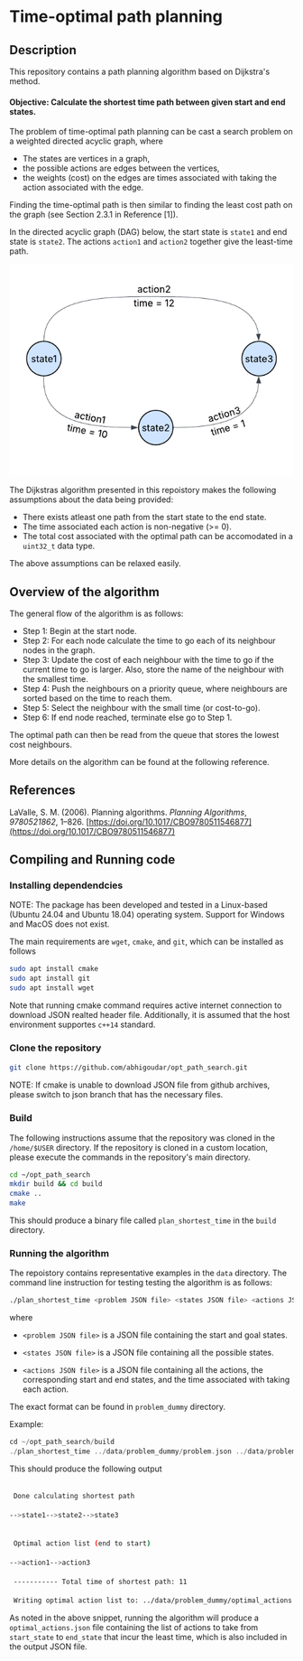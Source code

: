 # Time-optimal path planning

## Description

This repository contains a path planning algorithm based on Dijkstra's method. 

#### Objective: Calculate the shortest time path between given start and end states.

The problem of time-optimal path planning can be cast a search problem on a weighted directed acyclic graph, where
* The states are vertices in a graph,
* the possible actions are edges between the vertices,
* the weights (cost) on the edges are times associated with taking the action associated with the edge.

Finding the time-optimal path is then similar to finding the least cost path on the graph (see Section 2.3.1 in Reference [1]).

In the directed acyclic graph (DAG) below, the start state is `state1` and end state is `state2`. The actions `action1` and `action2` together give the least-time path.

![Directed Acyclic Graph](./resources/prob_dummy_dag.png)

The Dijkstras algorithm presented in this repoistory makes the following assumptions about the data being provided:

* There exists atleast one path from the start state to the end state.
* The time associated each action is non-negative (>= 0). 
* The total cost associated with the optimal path can be accomodated in a `uint32_t` data type.

The above assumptions can be relaxed easily.

## Overview of the algorithm

The general flow of the algorithm is as follows:

* Step 1: Begin at the start node.
* Step 2: For each node calculate the time to go each of its neighbour nodes in the graph.
* Step 3: Update the cost of each neighbour with the time to go if the current time to go is larger. Also, store the name of the neighbour with the smallest time.
* Step 4: Push the neighbours on a priority queue, where neighbours are sorted based on the time to reach them.
* Step 5: Select the neighbour with the small time (or cost-to-go).
* Step 6: If end node reached, terminate else go to Step 1.

The optimal path can then be read from the queue that stores the lowest cost neighbours.

More details on the algorithm can be found at the following reference.

## References

LaValle, S. M. (2006). Planning algorithms. _Planning Algorithms_, _9780521862_, 1–826. [https://doi.org/10.1017/CBO9780511546877](https://doi.org/10.1017/CBO9780511546877)

## Compiling and Running code

### Installing dependendcies

NOTE: The package has been developed and tested in a Linux-based (Ubuntu 24.04 and Ubuntu 18.04) operating system. Support for Windows and MacOS does not exist.

The main requirements are `wget`, `cmake`, and `git`, which can be installed as follows

```bash
sudo apt install cmake
sudo apt install git
sudo apt install wget
```

Note that running cmake command requires active internet connection to download JSON realted header file. Additionally, it is assumed that the host environment supportes `c++14` standard.


### Clone the repository

```bash
git clone https://github.com/abhigoudar/opt_path_search.git
```

NOTE: If cmake is unable to download JSON file from github archives, please switch to json branch that has the necessary files.

### Build

The following instructions assume that the repository was cloned in the `/home/$USER` directory. If the repository is cloned in a custom location, please execute the commands in the repository's main directory.

```bash
cd ~/opt_path_search
mkdir build && cd build
cmake ..
make
```

This should produce a binary file called `plan_shortest_time` in the `build` directory.

### Running the algorithm

The repoistory contains representative examples in the `data` directory. The command line instruction for testing testing the algorithm is as follows:

```bash
./plan_shortest_time <problem JSON file> <states JSON file> <actions JSON file>
```

where 

* `<problem JSON file>` is a JSON file containing the start and goal states. 

* `<states JSON file>` is a JSON file containing all the possible states. 

* `<actions JSON file>` is a JSON file containing all the actions, the corresponding start and end states, and the time associated with taking each action.


The exact format can be found in `problem_dummy` directory.


Example: 
```c++
cd ~/opt_path_search/build
./plan_shortest_time ../data/problem_dummy/problem.json ../data/problem_dummy/states.json ../data/problem_dummy/actions.json
```

This should produce the following output

```bash

 Done calculating shortest path 

-->state1-->state2-->state3


 Optimal action list (end to start) 

-->action1-->action3

 ----------- Total time of shortest path: 11

 Writing optimal action list to: ../data/problem_dummy/optimal_actions.json

```

As noted in the above snippet, running the algorithm will produce a `optimal_actions.json` file containing the list of actions to take from `start_state` to `end_state` that incur the least time, which is also included in the output JSON file.

